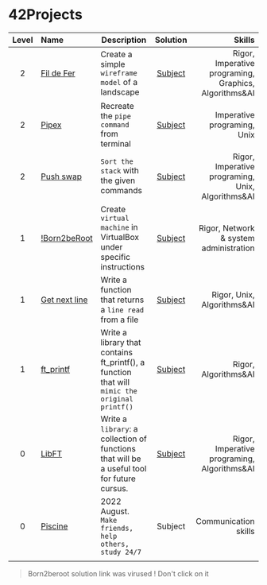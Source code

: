 # 42Projects

| Level | Name | Description | Solution | Skills | 
| :---: | :--- | ----------- | :------: | ----: | 
| 2 | [Fil de Fer](https://github.com/Akadil/42project_fdf) | Create a simple `wireframe model` of a landscape | [Subject](https://github.com/Akadil/42project_fdf/blob/main/en.subject.pdf) | Rigor, Imperative programing, Graphics, Algorithms&AI |
| 2 | [Pipex](https://github.com/Akadil/42project_pipex) | Recreate the `pipe command` from terminal | [Subject](https://github.com/Akadil/42project_pipex/blob/main/en.subject%20(1).pdf)  | Imperative programing, Unix
| 2 | [Push swap](https://github.com/Akadil/42project_push_swap) | `Sort the stack` with the given commands | [Subject](https://github.com/Akadil/42project_push_swap/blob/main/en.subject.pdf) | Rigor, Imperative programing, Unix, Algorithms&AI |
| 1 | [!Born2beRoot](https://www.youtube.com/watch?v=dQw4w9WgXcQ) | Create `virtual machine` in VirtualBox under specific instructions | [Subject](https://github.com/Akadil/42Projects/blob/main/born2beroot/en.subject.pdf) | Rigor, Network & system administration |
| 1 | [Get next line](https://github.com/Akadil/42Projects/tree/main/get_next_line) | Write a function that returns a `line read` from a file | [Subject](https://github.com/Akadil/42Projects/blob/main/get_next_line/en.subject.pdf) | Rigor, Unix, Algorithms&AI |
| 1 | [ft_printf](https://github.com/Akadil/42Projects/tree/main/printf) | Write a library that contains ft_printf(), a function that will `mimic the original printf()` | [Subject](https://github.com/Akadil/42Projects/blob/main/printf/en.subject.pdf) | Rigor, Algorithms&AI |
| 0 | [LibFT](https://github.com/Akadil/42Projects/tree/main/libft) | Write a `library`: a collection of functions that will be a useful tool for future cursus. | [Subject](https://github.com/Akadil/42Projects/blob/main/libft/en.subject.pdf) | Rigor, Imperative programing, Algorithms&AI |
| 0 | [Piscine](https://github.com/Akadil/42Piscine) | 2022 August. `Make friends, help others, study 24/7` | Subject | Communication skills |
|  |  |  |  |  |
> Born2beroot solution link was virused ! Don't click on it

